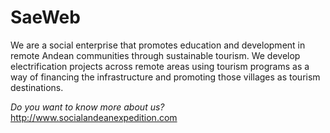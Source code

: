 # SaeWeb
We are a social enterprise that promotes education and development in remote Andean communities through sustainable tourism. We develop electrification projects across remote areas using tourism programs as a way of financing the infrastructure and promoting those villages as tourism destinations.

*Do you want to know more about us?*
http://www.socialandeanexpedition.com
